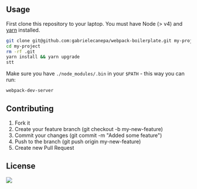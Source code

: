 ## Usage

First clone this repository to your laptop. You must have Node (> v4) and [yarn](https://yarnpkg.com/lang/en/docs/install) installed.

```bash
git clone git@github.com:gabrielecanepa/webpack-boilerplate.git my-project
cd my-project
rm -rf .git
yarn install && yarn upgrade
stt
```

Make sure you have `./node_modules/.bin` in your `$PATH` - this way you can run:

```bash
webpack-dev-server
```

## Contributing

1. Fork it
2. Create your feature branch (git checkout -b my-new-feature)
3. Commit your changes (git commit -m "Added some feature")
4. Push to the branch (git push origin my-new-feature)
5. Create new Pull Request

## License
[![](https://raw.githubusercontent.com/gabrielecanepa/ajax-dictionary-search/master/img/badge.svg)](https://gabriele.canepa.io/mit)
